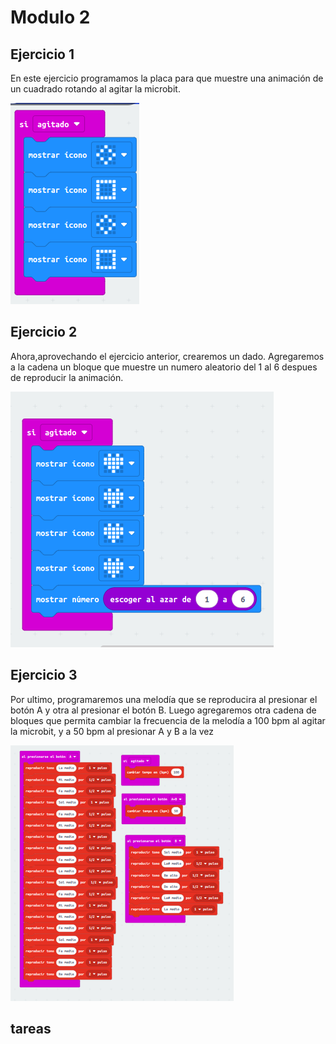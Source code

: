 # Modulo 2
## Ejercicio 1
En este ejercicio programamos la placa para que muestre una animación de un cuadrado rotando al agitar la microbit.

![image](modulo2act1.png)

## Ejercicio 2
Ahora,aprovechando el ejercicio anterior, crearemos un dado. Agregaremos a la cadena un bloque que muestre un numero aleatorio del 1 al 6 despues de reproducir la animación.

![image](modulo2act2.png)

## Ejercicio 3
Por ultimo, programaremos una melodía que se reproducira al presionar el botón A y otra al presionar el botón B. Luego agregaremos otra cadena de bloques que permita cambiar la frecuencia de la melodía a 100 bpm al agitar la microbit, y a 50 bpm al presionar A y B a la vez

![image](modulo2act3.png)

## tareas
